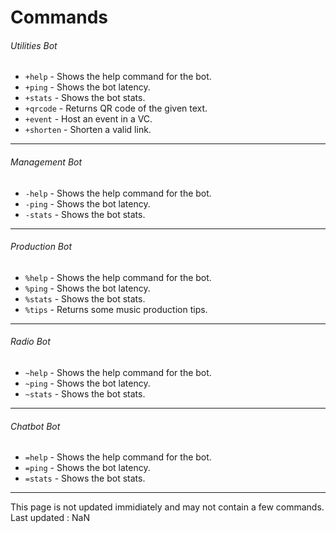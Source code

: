 # Commands
###### Utilities Bot
- `+help` - Shows the help command for the bot.
- `+ping` - Shows the bot latency.
- `+stats` - Shows the bot stats.
- `+qrcode` - Returns QR code of the given text.
- `+event` - Host an event in a VC.
- `+shorten` - Shorten a valid link.

------------

###### Management Bot
- `-help` - Shows the help command for the bot.
- `-ping` - Shows the bot latency.
- `-stats` - Shows the bot stats.

------------

###### Production Bot
- `%help` - Shows the help command for the bot.
- `%ping` - Shows the bot latency.
- `%stats` - Shows the bot stats.
- `%tips` - Returns some music production tips.

------------

###### Radio Bot
- `~help` - Shows the help command for the bot.
- `~ping` - Shows the bot latency.
- `~stats` - Shows the bot stats.

------------

###### Chatbot Bot
- `=help` - Shows the help command for the bot.
- `=ping` - Shows the bot latency.
- `=stats` - Shows the bot stats.

------------

This page is not updated immidiately and may not contain a few commands.
Last updated : NaN

